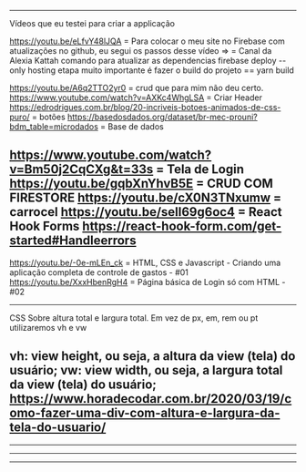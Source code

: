 --------------------------------------------------------------------
Vídeos que eu testei para criar a applicação

https://youtu.be/eLfvY48lJQA = Para colocar o meu site no Firebase com atualizações no github, eu segui os passos desse vídeo =>  = Canal da Alexia Kattah
comando para atualizar as dependencias firebase deploy --only hosting
etapa muito importante é fazer o build do projeto == yarn build


https://youtu.be/A6q2TTO2yr0 = crud que para mim não deu certo. 
https://www.youtube.com/watch?v=AXKc4WhgLSA = Criar Header
https://edrodrigues.com.br/blog/20-incriveis-botoes-animados-de-css-puro/ = botões
https://basedosdados.org/dataset/br-mec-prouni?bdm_table=microdados = Base de dados

https://www.youtube.com/watch?v=Bm50j2CqCXg&t=33s = Tela de Login
https://youtu.be/gqbXnYhvB5E = CRUD COM FIRESTORE
https://youtu.be/cX0N3TNxumw = carrocel
https://youtu.be/selI69g6oc4 = React Hook Forms
https://react-hook-form.com/get-started#Handleerrors
--------------------------------------------------------------------------------------
https://youtu.be/-0e-mLEn_ck = HTML, CSS e Javascript - Criando uma aplicação completa de controle de gastos - #01
https://youtu.be/XxxHbenRgH4 = Página básica de Login só com HTML - #02


----------------------------------------------------------------------
CSS 
Sobre altura total e largura total.
Em vez de px, em, rem ou pt utilizaremos vh e vw

vh: view height, ou seja, a altura da view (tela) do usuário;
vw: view width, ou seja, a largura total da view (tela) do usuário;
https://www.horadecodar.com.br/2020/03/19/como-fazer-uma-div-com-altura-e-largura-da-tela-do-usuario/
----------------------------------------------------------------------
----------------------------------------------------------------------
----------------------------------------------------------------------
----------------------------------------------------------------------
